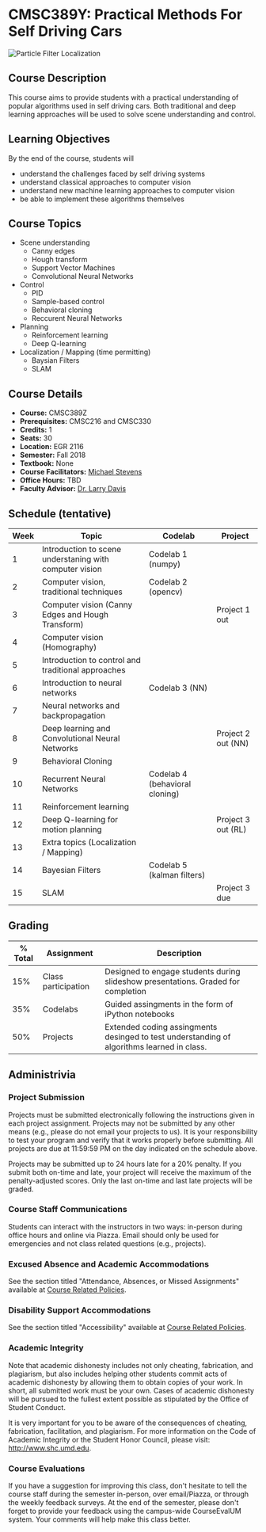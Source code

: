 # CMSC389Y: Practical Methods For Self Driving Cars
![Particle Filter Localization](https://i.ytimg.com/vi/MqUbdd7ae54/maxresdefault.jpg)

## Course Description

This course aims to provide students with a practical understanding of popular algorithms used in self driving cars. Both traditional and deep learning approaches will be used to solve scene understanding and control.

## Learning Objectives

By the end of the course, students will 
- understand the challenges faced by self driving systems
- understand classical approaches to computer vision
- understand new machine learning approaches to computer vision
- be able to implement these algorithms themselves

## Course Topics

- Scene understanding
    + Canny edges
	+ Hough transform
	+ Support Vector Machines
    + Convolutional Neural Networks
- Control
    + PID
    + Sample-based control
    + Behavioral cloning
	+ Reccurent Neural Networks
- Planning
	+ Reinforcement learning
	+ Deep Q-learning
- Localization / Mapping (time permitting)
    + Baysian Filters 
    + SLAM

## Course Details

- **Course:** CMSC389Z
- **Prerequisites:** CMSC216 and CMSC330
- **Credits:** 1
- **Seats:** 30
- **Location:** EGR 2116
- **Semester:** Fall 2018
- **Textbook:** None
- **Course Facilitators:** [Michael Stevens](https://www.linkedin.com/in/michael-stevens-268074123/)
- **Office Hours:** TBD
- **Faculty Advisor:** [Dr. Larry Davis](https://www.cs.umd.edu/people/lsdavis)

## Schedule (tentative)
| Week | Topic                               | Codelab | Project |
| ---- | ----------------------------------- | -------- | -------                |
| 1    | Introduction to scene understaning with computer vision | Codelab 1 (numpy)         |                        |
| 2    | Computer vision, traditional techniques | Codelab 2 (opencv)| |              |           
| 3    | Computer vision (Canny Edges and Hough Transform)| | Project 1 out|
| 4    | Computer vision (Homography)| | |              |
| 5    | Introduction to control and traditional approaches | | |              |
| 6    | Introduction to neural networks | Codelab 3 (NN)|         |        |
| 7    | Neural networks and backpropagation | | |
| 8    | Deep learning and Convolutional Neural Networks | | Project 2 out (NN)|
| 9    | Behavioral Cloning|           |         |
| 10   | Recurrent Neural Networks | Codelab 4 (behavioral cloning) | |
| 11   | Reinforcement learning | |         |
| 12   | Deep Q-learning for motion planning |      | Project 3 out (RL)         |
| 13   | Extra topics (Localization / Mapping)|          |         |
| 14   | Bayesian Filters | Codelab 5 (kalman filters) |    |
| 15   | SLAM |          | Project 3 due |

## Grading
| % Total | Assignment            | Description                               |
| ------- | --------------------- | ----------------------------------------- |
| 15%      | Class participation | Designed to engage students during slideshow presentations. Graded for completion |
| 35%     | Codelabs | Guided assingments in the form of iPython notebooks |
| 50%     | Projects               | Extended coding assingments desinged to test understanding of algorithms learned in class. |


## Administrivia

### Project Submission

Projects must be submitted electronically following the instructions given in each project assignment. Projects may not be submitted by any other means (e.g., please do not email your projects to us). It is your responsibility to test your program and verify that it works properly before submitting. All projects are due at 11:59:59 PM on the day indicated on the schedule above.

Projects may be submitted up to 24 hours late for a 20% penalty. If you submit both on-time and late, your project will receive the maximum of the penalty-adjusted scores. Only the last on-time and last late projects will be graded.

### Course Staff Communications

Students can interact with the instructors in two ways: in-person during office hours and online via Piazza. Email should only be used for emergencies and not class related questions (e.g., projects).

### Excused Absence and Academic Accommodations

See the section titled "Attendance, Absences, or Missed Assignments" available at [Course Related Policies](http://www.ugst.umd.edu/courserelatedpolicies.html).

### Disability Support Accommodations

See the section titled "Accessibility" available at [Course Related Policies](http://www.ugst.umd.edu/courserelatedpolicies.html).

### Academic Integrity

Note that academic dishonesty includes not only cheating, fabrication, and plagiarism, but also includes helping other students commit acts of academic dishonesty by allowing them to obtain copies of your work. In short, all submitted work must be your own. Cases of academic dishonesty will be pursued to the fullest extent possible as stipulated by the Office of Student Conduct.

It is very important for you to be aware of the consequences of cheating, fabrication, facilitation, and plagiarism. For more information on the Code of Academic Integrity or the Student Honor Council, please visit: http://www.shc.umd.edu.

### Course Evaluations

If you have a suggestion for improving this class, don't hesitate to tell the course staff during the semester in-person, over email/Piazza, or through the weekly feedback surveys. At the end of the semester, please don't forget to provide your feedback using the campus-wide CourseEvalUM system. Your comments will help make this class better.

